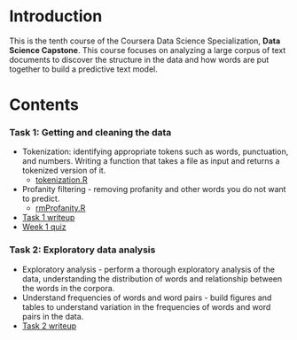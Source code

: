 # Introduction

This is the tenth course of the Coursera Data Science Specialization, **Data Science Capstone**. This course focuses on analyzing a large corpus of text documents to discover the structure in the data and how words are put together to build a predictive text model.

# Contents
### Task 1: Getting and cleaning the data
 - Tokenization: identifying appropriate tokens such as words, punctuation, and numbers. Writing a function that takes a file as input and returns a tokenized version of it.
    - [tokenization.R](https://github.com/wamber-aww/coursera-data-science/blob/gh-pages/Course10_Capstone/tokenization.R)
 - Profanity filtering - removing profanity and other words you do not want to predict.
    - [rmProfanity.R](https://github.com/wamber-aww/coursera-data-science/blob/gh-pages/Course10_Capstone/rmProfanity.R)
 - [Task 1 writeup](https://wamber-aww.github.io/coursera-data-science/Course10_Capstone/Task1.html)
 - [Week 1 quiz](https://wamber-aww.github.io/coursera-data-science/Course10_Capstone/W1Quiz.html)
 
### Task 2: Exploratory data analysis
 - Exploratory analysis - perform a thorough exploratory analysis of the data, understanding the distribution of words and relationship between the words in the corpora.
 - Understand frequencies of words and word pairs - build figures and tables to understand variation in the frequencies of words and word pairs in the data. 
 - [Task 2 writeup](https://wamber-aww.github.io/coursera-data-science/Course10_Capstone/Task2.html)
